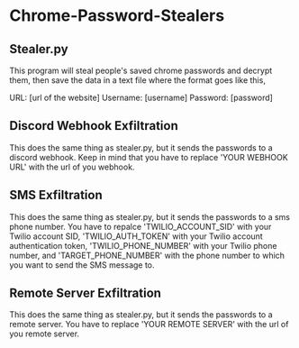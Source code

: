 # Chrome-Password-Stealers

Stealer.py
----------
This program will steal people's saved chrome passwords and decrypt them, then save the data in a text file where the format goes like this,

URL: [url of the website]
Username: [username]
Password: [password]


Discord Webhook Exfiltration
----------------------------
This does the same thing as stealer.py, but it sends the passwords to a discord webhook. Keep in mind that you have to replace 'YOUR WEBHOOK URL' with the url of you webhook.

SMS Exfiltration
----------------
This does the same thing as stealer.py, but it sends the passwords to a sms phone number. You have to repalce 'TWILIO_ACCOUNT_SID' with your Twilio account SID,
'TWILIO_AUTH_TOKEN' with your Twilio account authentication token, 'TWILIO_PHONE_NUMBER' with your Twilio phone number, and 'TARGET_PHONE_NUMBER' with the phone number to which you want to send the SMS message to.

Remote Server Exfiltration
--------------------------
This does the same thing as stealer.py, but it sends the passwords to a remote server. You have to replace 'YOUR REMOTE SERVER' with the url of you remote server.
